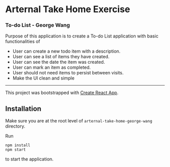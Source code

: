 # Arternal Take Home Exercise
### To-do List - George Wang

Purpose of this application is to create a To-do List application with basic functionalities of 

- User can create a new todo item with a description.
- User can see a list of items they have created.
- User can see the date the item was created.
- User can mark an item as completed.
- User should not need items to persist between visits.
- Make the UI clean and simple

---
This project was bootstrapped with [Create React App](https://github.com/facebook/create-react-app).

## Installation

Make sure you are at the root level of `arternal-take-home-george-wang` directory.

Run
```
npm install
npm start
```
to start the application.